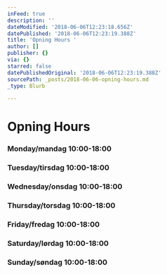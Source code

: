 ```yaml
---
inFeed: true
description: ''
dateModified: '2018-06-06T12:23:18.656Z'
datePublished: '2018-06-06T12:23:19.388Z'
title: 'Opning Hours '
author: []
publisher: {}
via: {}
starred: false
datePublishedOriginal: '2018-06-06T12:23:19.388Z'
sourcePath: _posts/2018-06-06-opning-hours.md
_type: Blurb

---
```

# Opning Hours 

### Monday/mandag 10:00-18:00

### Tuesday/tirsdag 10:00-18:00

### Wednesday/onsdag 10:00-18:00

### Thursday/torsdag 10:00-18:00

### Friday/fredag 10:00-18:00

### Saturday/lørdag 10:00-18:00

### Sunday/søndag 10:00-18:00